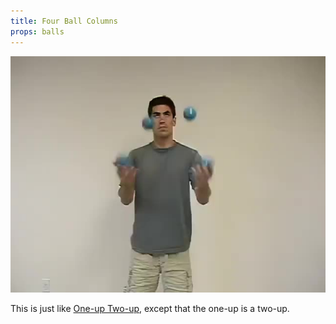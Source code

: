 ```yaml
---
title: Four Ball Columns
props: balls
---
```


![Four Ball Columns](/site/videos/poster/fourcolumns.jpg)

This is just like [One-up Two-up](/site/en/one-uptwo-up/README.md), except that the one-up is a two-up.

